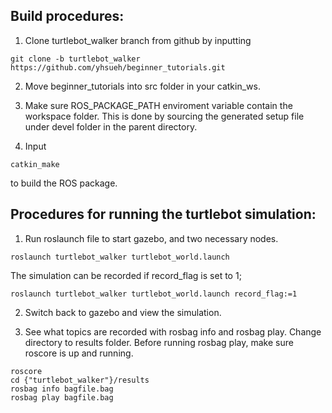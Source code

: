 ## Build procedures:
1. Clone turtlebot_walker branch from github by inputting
```
git clone -b turtlebot_walker https://github.com/yhsueh/beginner_tutorials.git
```

2. Move beginner_tutorials into src folder in your catkin_ws.

2. Make sure ROS_PACKAGE_PATH enviroment variable contain the workspace folder. This is done by sourcing the generated setup file under devel folder in the parent directory.

3. Input 
```
catkin_make
```
to build the ROS package.

## Procedures for running the turtlebot simulation:
1. Run roslaunch file to start gazebo, and two necessary nodes.
```
roslaunch turtlebot_walker turtlebot_world.launch
```
The simulation can be recorded if record_flag is set to 1;
```
roslaunch turtlebot_walker turtlebot_world.launch record_flag:=1
```

2. Switch back to gazebo and view the simulation.

3. See what topics are recorded with rosbag info and rosbag play. Change directory to results folder. Before running rosbag play, make sure roscore is up and running.
```
roscore
cd {"turtlebot_walker"}/results
rosbag info bagfile.bag
rosbag play bagfile.bag
```